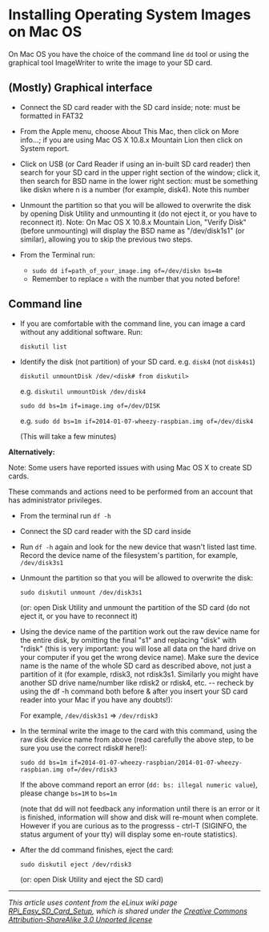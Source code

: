 # Installing Operating System Images on Mac OS

On Mac OS you have the choice of the command line `dd` tool or using the graphical tool ImageWriter to write the image to your SD card.

## (Mostly) Graphical interface

- Connect the SD card reader with the SD card inside; note: must be formatted in FAT32

- From the Apple menu, choose About This Mac, then click on More info...; if you are using Mac OS X 10.8.x Mountain Lion then click on System report.

- Click on USB (or Card Reader if using an in-built SD card reader) then search for your SD card in the upper right section of the window; click it, then search for BSD name in the lower right section: must be something like diskn where n is a number (for example, disk4). Note this number

- Unmount the partition so that you will be allowed to overwrite the disk by opening Disk Utility and unmounting it (do not eject it, or you have to reconnect it). Note: On Mac OS X 10.8.x Mountain Lion, "Verify Disk" (before unmounting) will display the BSD name as "/dev/disk1s1" (or similar), allowing you to skip the previous two steps.

- From the Terminal run:
    - `sudo dd if=path_of_your_image.img of=/dev/diskn bs=4m`
    - Remember to replace `n` with the number that you noted before!

## Command line

- If you are comfortable with the command line, you can image a card without any additional software. Run:

    `diskutil list`

- Identify the disk (not partition) of your SD card. e.g. `disk4` (not `disk4s1`)

    `diskutil unmountDisk /dev/<disk# from diskutil>`

    e.g. `diskutil unmountDisk /dev/disk4`

    `sudo dd bs=1m if=image.img of=/dev/DISK`

    e.g. `sudo dd bs=1m if=2014-01-07-wheezy-raspbian.img of=/dev/disk4`

    (This will take a few minutes)

**Alternatively:**

Note: Some users have reported issues with using Mac OS X to create SD cards.

These commands and actions need to be performed from an account that has administrator privileges.

- From the terminal run `df -h`

- Connect the SD card reader with the SD card inside

- Run `df -h` again and look for the new device that wasn't listed last time. Record the device name of the filesystem's partition, for example, `/dev/disk3s1`

- Unmount the partition so that you will be allowed to overwrite the disk:

    ```
    sudo diskutil unmount /dev/disk3s1
    ```

    (or: open Disk Utility and unmount the partition of the SD card (do not eject it, or you have to reconnect it)

- Using the device name of the partition work out the raw device name for the entire disk, by omitting the final "s1" and replacing "disk" with "rdisk" (this is very important: you will lose all data on the hard drive on your computer if you get the wrong device name). Make sure the device name is the name of the whole SD card as described above, not just a partition of it (for example, rdisk3, not rdisk3s1. Similarly you might have another SD drive name/number like rdisk2 or rdisk4, etc. -- recheck by using the df -h command both before & after you insert your SD card reader into your Mac if you have any doubts!):

    For example, `/dev/disk3s1` => `/dev/rdisk3`

- In the terminal write the image to the card with this command, using the raw disk device name from above (read carefully the above step, to be sure you use the correct rdisk# here!):

    `sudo dd bs=1m if=2014-01-07-wheezy-raspbian/2014-01-07-wheezy-raspbian.img of=/dev/rdisk3`

    If the above command report an error (`dd: bs: illegal numeric value`), please change `bs=1M` to `bs=1m`

    (note that dd will not feedback any information until there is an error or it is finished, information will show and disk will re-mount when complete. However if you are curious as to the progresss - ctrl-T (SIGINFO, the status argument of your tty) will display some en-route statistics).

- After the dd command finishes, eject the card:

    ```
    sudo diskutil eject /dev/rdisk3
    ```

    (or: open Disk Utility and eject the SD card)

---

*This article uses content from the eLinux wiki page [RPi_Easy_SD_Card_Setup](http://elinux.org/RPi_Easy_SD_Card_Setup), which is shared under the [Creative Commons Attribution-ShareAlike 3.0 Unported license](http://creativecommons.org/licenses/by-sa/3.0/)*
